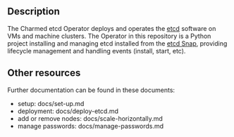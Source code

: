## Description
The Charmed etcd Operator deploys and operates the [etcd](https://etcd.io) 
software on VMs and machine clusters. The Operator in this repository is a 
Python project installing and managing etcd installed from the [etcd Snap](https://snapcraft.io/charmed-etcd),
providing lifecycle management and handling events (install, start, etc).

## Other resources
Further documentation can be found in these documents:
- setup: docs/set-up.md
- deployment: docs/deploy-etcd.md
- add or remove nodes: docs/scale-horizontally.md
- manage passwords: docs/manage-passwords.md